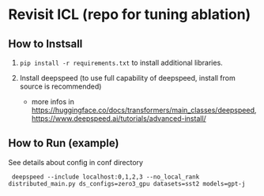# Revisit ICL (repo for tuning ablation)


## How to Instsall

1. <code>pip install -r requirements.txt</code> to install additional libraries.

2. Install deepspeed (to use full capability of deepspeed, install from source is recommended)
    - more infos in https://huggingface.co/docs/transformers/main_classes/deepspeed, https://www.deepspeed.ai/tutorials/advanced-install/
    
## How to Run (example)
See details about config in conf directory

<code> deepspeed --include localhost:0,1,2,3 --no_local_rank distributed_main.py ds_configs=zero3_gpu datasets=sst2 models=gpt-j </code>
